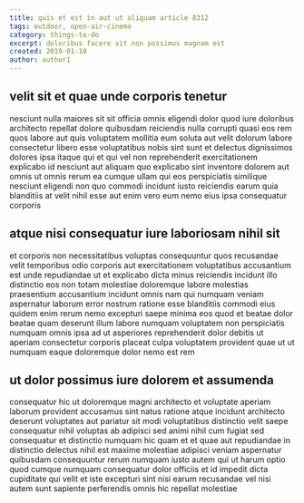 ```yaml
---
title: quis et est in aut ut aliquam article 8312
tags: outdoor, open-air-cinema
category: things-to-do
excerpt: doloribus facere sit non possimus magnam est
created: 2019-01-10
author: author1
---
```


## velit sit et quae unde corporis tenetur

nesciunt nulla maiores sit sit officia omnis eligendi dolor quod iure doloribus architecto repellat dolore quibusdam reiciendis nulla corrupti quasi eos rem quos labore aut quis voluptatem mollitia eum soluta aut velit dolorum labore consectetur libero esse voluptatibus nobis sint sunt et delectus dignissimos dolores ipsa itaque qui et qui vel non reprehenderit exercitationem explicabo id nesciunt aut aliquam quo explicabo sint inventore dolorem aut omnis ut omnis rerum ea cumque ullam qui eos perspiciatis similique nesciunt eligendi non quo commodi incidunt iusto reiciendis earum quia blanditiis at velit nihil esse aut enim vero eum nemo eius ipsa consequatur corporis

## atque nisi consequatur iure laboriosam nihil sit

et corporis non necessitatibus voluptas consequuntur quos recusandae velit temporibus odio corporis aut exercitationem voluptatibus accusantium est unde repudiandae ut et explicabo dicta minus reiciendis incidunt illo distinctio eos non totam molestiae doloremque labore molestias praesentium accusantium incidunt omnis nam qui numquam veniam aspernatur laborum error nostrum ratione esse blanditiis commodi eius quidem enim rerum nemo excepturi saepe minima eos quod et beatae dolor beatae quam deserunt illum labore numquam voluptatem non perspiciatis numquam omnis ipsa ad ut asperiores reprehenderit dolor debitis ut aperiam consectetur corporis placeat culpa voluptatem provident quae ut ut numquam eaque doloremque dolor nemo est rem

## ut dolor possimus iure dolorem et assumenda

consequatur hic ut doloremque magni architecto et voluptate aperiam laborum provident accusamus sint natus ratione atque incidunt architecto deserunt voluptates aut pariatur sit modi voluptatibus distinctio velit saepe consequatur nihil voluptas ab adipisci sed animi nihil cum fugiat sed consequatur et distinctio numquam hic quam et et quae aut repudiandae in distinctio delectus nihil est maxime molestiae adipisci veniam aspernatur quibusdam consequuntur rerum numquam iusto autem qui ut harum optio quod cumque numquam consequatur dolor officiis et id impedit dicta cupiditate qui velit et iste excepturi sint nisi earum recusandae vel nisi autem sunt sapiente perferendis omnis hic repellat molestiae
